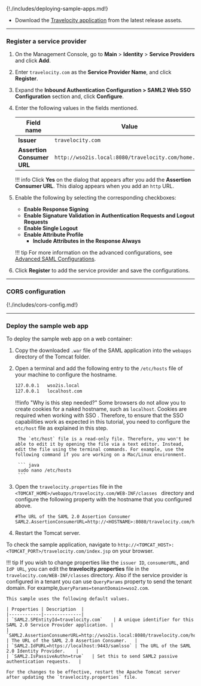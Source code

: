
{!./includes/deploying-sample-apps.md!}

- Download the [Travelocity application](https://github.com/wso2/samples-is/releases/download/v4.5.1/travelocity.com.war) from the latest release assets.

---

### Register a service provider

1. On the Management Console, go to **Main** > **Identity** > **Service Providers** and click **Add**.

3. Enter `travelocity.com` as the **Service Provider Name**, and click **Register**.

4. Expand the **Inbound Authentication Configuration > SAML2 Web SSO Configuration** section and, click **Configure**.

5. Enter the following values in the fields mentioned.

    | Field name | Value |
    |-----------|-------|
    | **Issuer** | `travelocity.com`  |
    | **Assertion Consumer URL**    | `http://wso2is.local:8080/travelocity.com/home.jsp`    |

    !!! info
        Click **Yes** on the dialog that appears after you add the **Assertion Consumer URL**. This dialog appears when you add an `http` URL.

6. Enable the following by selecting the corresponding checkboxes:
    - **Enable Response Signing**
    - **Enable Signature Validation in Authentication Requests and Logout Requests**
    - **Enable Single Logout**
    - **Enable Attribute Profile**
        - **Include Attributes in the Response Always**  

    !!! tip
        For more information on the advanced configurations, see [Advanced SAML Configurations](../../../../guides/login/saml-app-config-advanced).

7. Click **Register** to add the service provider and save the configurations.  

---
### CORS configuration

{!./includes/cors-config.md!}

---

### Deploy the sample web app

To deploy the sample web app on a web container:

1. Copy the downloaded `.war` file of the SAML application into the `webapps` directory of the Tomcat folder.

2. Open a terminal and add the following entry to the `/etc/hosts` file of your machine to configure the hostname.

    ``` bash
    127.0.0.1   wso2is.local
    127.0.0.1   localhost.com
    ```

    !!!info "Why is this step needed?"
		Some browsers do not allow you to create cookies for a naked hostname, such as `localhost`. Cookies are required when working with SSO . Therefore, to ensure that the SSO capabilities work as expected in this tutorial, you need to configure the `etc/host` file as explained in this step.

		The `etc/host` file is a read-only file. Therefore, you won't be able to edit it by opening the file via a text editor. Instead, edit the file using the terminal commands. For example, use the following command if you are working on a Mac/Linux environment.

		``` java
		sudo nano /etc/hosts
		```

3. Open the `travelocity.properties` file in the `<TOMCAT_HOME>/webapps/travelocity.com/WEB-INF/classes ` directory and configure the following property with the hostname that you configured above.

    ``` text
    #The URL of the SAML 2.0 Assertion Consumer
    SAML2.AssertionConsumerURL=http://<HOSTNAME>:8080/travelocity.com/home.jsp
    ```

4. Restart the Tomcat server.

To check the sample application, navigate to `http://<TOMCAT_HOST>:<TOMCAT_PORT>/travelocity.com/index.jsp` on your browser.

!!! tip
    If you wish to change properties like the `issuer ID`, `consumerURL`, and `IdP URL`, you can edit the **travelocity.properties** file in the `travelocity.com/WEB-INF/classes` directory.
    Also if the service provider is configured in a tenant you can use `QueryParams` property to send the tenant domain. For example,`QueryParams=tenantDomain=wso2.com`.
    
    This sample uses the following default values.
    
    | Properties | Description  |
    |------------|--------------|
    | `SAML2.SPEntityId=travelocity.com`    | A unique identifier for this SAML 2.0 Service Provider application. |
    | `SAML2.AssertionConsumerURL=http://wso2is.local:8080/travelocity.com/home.jsp`   | The URL of the SAML 2.0 Assertion Consumer.   |
    | `SAML2.IdPURL=https://localhost:9443/samlsso` | The URL of the SAML 2.0 Identity Provider.    |
    | `SAML2.IsPassiveAuthn=true`   | Set this to send SAML2 passive authentication requests.   |
    
    For the changes to be effective, restart the Apache Tomcat server after updating the `travelocity.properties` file.
